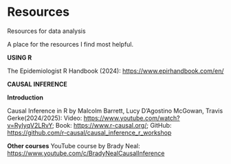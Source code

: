 # Resources
Resources for data analysis

A place for the resources I find most helpful.

**USING R**

The Epidemiologist R Handbook (2024): https://www.epirhandbook.com/en/

**CAUSAL INFERENCE**

**Introduction**

Causal Inference in R by Malcolm Barrett, Lucy D’Agostino McGowan, Travis Gerke(2024/2025): Video: https://www.youtube.com/watch?v=RyIyqV2LRvY; Book: https://www.r-causal.org/; GitHub: https://github.com/r-causal/causal_inference_r_workshop

**Other courses**
YouTube course by Brady Neal: https://www.youtube.com/c/BradyNealCausalInference

